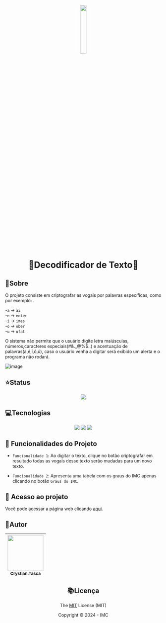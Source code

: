

<div align="center">
 <img width="20%" src="https://github.com/Legolas-2023/Decodificador/assets/151743336/ba9f13d8-1755-4e5e-8780-03106f47a38f">

<h1>
  
  **:closed_lock_with_key:Decodificador de Texto:closed_lock_with_key:**
  
</h1>
</div>

## :bookmark_tabs:Sobre
  <p>O projeto consiste em criptografar as vogais por palavras específicas, como por exemplo: .</p>
<div>
  
  -`a` -> `ai` <br>
  -`e` -> `enter` <br>
  -`i` -> `imes` <br>
  -`o` -> `ober` <br>
  -`u` -> `ufat` 

</div>

<p>
  
  O sistema não permite que o usuário digite letra maiúsculas, números,caracteres especiais(#&._@%$..) e acentuação de palavras(à,é,í,ô,ú), caso o usuário venha a digitar será exibido um alerta e o programa não rodará.
</p>

![image](https://github.com/Legolas-2023/Decodificador/assets/151743336/02d1a122-850b-4bdb-ae1c-7d3bb8274203)

## :star:Status
<div align="center">

<img src="https://img.shields.io/badge/FINALIZADO-green?style=flat&label=STATUS&labelColor=black">

</div>

## :computer:Tecnologias
<div align="center">

<img src="https://img.shields.io/badge/HTML5-%23E34F26?style=for-the-badge&logo=html5&labelColor=black">

<img src="https://img.shields.io/badge/CSS3-black?style=for-the-badge&logo=css3&labelColor=%231572B6">

<img src="https://img.shields.io/badge/JavaScript-%23F7DF1E?style=for-the-badge&logo=javascript&logoColor=%23F7DF1E&labelColor=black">

</div>

## :hammer: Funcionalidades do Projeto
- `Funcionalidade 1`: Ao digitar o texto, clique no botão criptografar em resultado todas as vogais desse texto serão mudadas para um novo texto.

- `Funcionalidade 2`: Apresenta uma tabela com os graus do IMC apenas clicando no botão `Graus do IMC`.

## 📁 Acesso ao projeto
Você pode acessar a página web clicando [aqui](https://imc-mauve.vercel.app).

## :bust_in_silhouette:Autor

| [<img loading="lazy" src="https://avatars.githubusercontent.com/u/151743336?s=400&u=d8307a26ed9672d44b55295e016a1c097809dd18&v=4" width=115><br><sub>Crystian Tasca</sub>](https://github.com/Legolas-2023) |
| :---: |

<div align="center">
 
 ## :books:Licença

 The [MIT](https://github.com/Legolas-2023/IMC/blob/main/LICENSE) License (MIT)

Copyright ©️ 2024 - IMC
</div>

